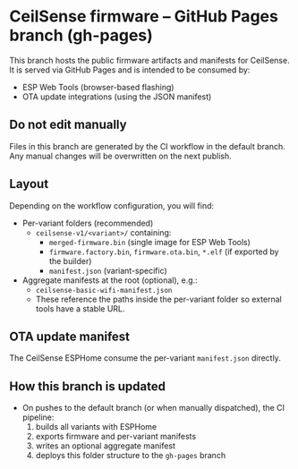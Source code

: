 # CeilSense firmware – GitHub Pages branch (gh-pages)

This branch hosts the public firmware artifacts and manifests for CeilSense. It is served via GitHub Pages and is intended to be consumed by:
- ESP Web Tools (browser-based flashing)
- OTA update integrations (using the JSON manifest)

## Do not edit manually
Files in this branch are generated by the CI workflow in the default branch. Any manual changes will be overwritten on the next publish.

## Layout
Depending on the workflow configuration, you will find:
- Per-variant folders (recommended)
  - `ceilsense-v1/<variant>/` containing:
    - `merged-firmware.bin` (single image for ESP Web Tools)
    - `firmware.factory.bin`, `firmware.ota.bin`, `*.elf` (if exported by the builder)
    - `manifest.json` (variant-specific)
- Aggregate manifests at the root (optional), e.g.:
  - `ceilsense-basic-wifi-manifest.json`
  - These reference the paths inside the per-variant folder so external tools have a stable URL.

## OTA update manifest
The CeilSense ESPHome consume the per-variant `manifest.json` directly. 

## How this branch is updated
- On pushes to the default branch (or when manually dispatched), the CI pipeline:
  1) builds all variants with ESPHome
  2) exports firmware and per-variant manifests
  3) writes an optional aggregate manifest
  4) deploys this folder structure to the `gh-pages` branch
